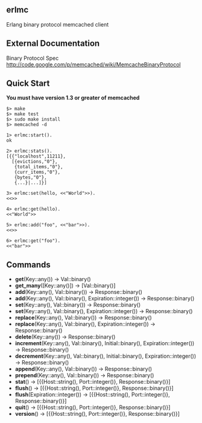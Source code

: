 ## erlmc

Erlang binary protocol memcached client

## External Documentation

Binary Protocol Spec <http://code.google.com/p/memcached/wiki/MemcacheBinaryProtocol>

## Quick Start

**You must have version 1.3 or greater of memcached**

	$> make
	$> make test
	$> sudo make install
	$> memcached -d

	1> erlmc:start().
	ok

	2> erlmc:stats().
	[{{"localhost",11211},
	  [{evictions,"0"},
	   {total_items,"0"},
	   {curr_items,"0"},
	   {bytes,"0"},
	   {...}|...]}]

	3> erlmc:set(hello, <<"World">>).
	<<>>

	4> erlmc:get(hello).
	<<"World">>

	5> erlmc:add("foo", <<"bar">>).
	<<>>

	6> erlmc:get("foo").
	<<"bar">>

## Commands

* **get**(Key::any()) -> Val::binary()
* **get_many**([Key::any()]) -> [Val::binary()]
* **add**(Key::any(), Val::binary()) -> Response::binary()
* **add**(Key::any(), Val::binary(), Expiration::integer()) -> Response::binary()
* **set**(Key::any(), Val::binary()) -> Response::binary()
* **set**(Key::any(), Val::binary(), Expiration::integer()) -> Response::binary()
* **replace**(Key::any(), Val::binary()) -> Response::binary()
* **replace**(Key::any(), Val::binary(), Expiration::integer()) -> Response::binary()
* **delete**(Key::any()) -> Response::binary()
* **increment**(Key::any(), Val::binary(), Initial::binary(), Expiration::integer()) -> Response::binary()
* **decrement**(Key::any(), Val::binary(), Initial::binary(), Expiration::integer()) -> Response::binary()
* **append**(Key::any(), Val::binary()) -> Response::binary()
* **prepend**(Key::any(), Val::binary()) -> Response::binary()
* **stat**() -> [{{Host::string(), Port::integer()}, Response::binary()}]
* **flush**() -> [{{Host::string(), Port::integer()}, Response::binary()}]
* **flush**(Expiration::integer()) -> [{{Host::string(), Port::integer()}, Response::binary()}]
* **quit**() -> [{{Host::string(), Port::integer()}, Response::binary()}]
* **version**() -> [{{Host::string(), Port::integer()}, Response::binary()}]